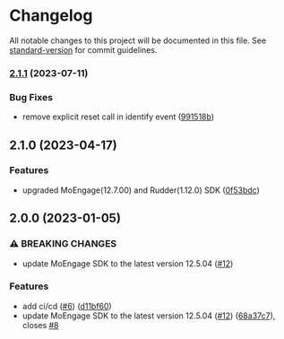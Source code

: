 # Changelog

All notable changes to this project will be documented in this file. See [standard-version](https://github.com/conventional-changelog/standard-version) for commit guidelines.

### [2.1.1](https://github.com/rudderlabs/rudder-integration-moengage-android/compare/v2.1.0...v2.1.1) (2023-07-11)


### Bug Fixes

* remove explicit reset call in identify event ([991518b](https://github.com/rudderlabs/rudder-integration-moengage-android/commit/991518b5cd51c4e1b1026bb803e6d9c59db82ba3))

## 2.1.0 (2023-04-17)


### Features

* upgraded MoEngage(12.7.00) and Rudder(1.12.0) SDK ([0f53bdc](https://github.com/rudderlabs/rudder-integration-moengage-android/commit/0f53bdcb4b91b20d6e19292f2058a2357a33ef37))

## 2.0.0 (2023-01-05)


### ⚠ BREAKING CHANGES

* update MoEngage SDK to the latest version 12.5.04 ([#12](https://github.com/rudderlabs/rudder-integration-moengage-android/issues/12))

### Features

* add ci/cd ([#6](https://github.com/rudderlabs/rudder-integration-moengage-android/issues/6)) ([d11bf60](https://github.com/rudderlabs/rudder-integration-moengage-android/commit/d11bf606b8955beec1ec32e1a0e156e6fdc6aa65))
* update MoEngage SDK to the latest version 12.5.04 ([#12](https://github.com/rudderlabs/rudder-integration-moengage-android/issues/12)) ([68a37c7](https://github.com/rudderlabs/rudder-integration-moengage-android/commit/68a37c7bd750ac87b669f68d0a9d6573b8a123ee)), closes [#8](https://github.com/rudderlabs/rudder-integration-moengage-android/issues/8)
